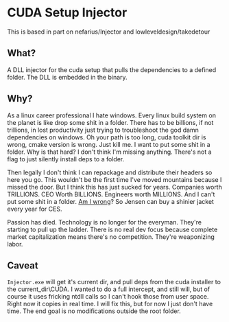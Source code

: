 # CUDA Setup Injector
This is based in part on nefarius/Injector and lowleveldesign/takedetour

## What?
A DLL injector for the cuda setup that pulls the dependencies to a defined folder. The DLL is embedded in the binary.

## Why?
As a linux career professional I hate windows. Every linux build system on the planet is like drop some shit in a folder. There has to be billions, if not trillions, in lost productivity just trying to troubleshoot the god damn dependencies on windows. Oh your path is too long, cuda toolkit dir is wrong, cmake version is wrong. Just kill me. I want to put some shit in a folder. Why is that hard? I don't think I'm missing anything. There's not a flag to just silently install deps to a folder.
  
Then legally I don't think I can repackage and distribute their headers so here you go. This wouldn't be the first time I've moved mountains because I missed the door. But I think this has just sucked for years. Companies worth TRILLIONS. CEO Worth BILLIONS. Engineers worth MILLIONS. And I can't put some shit in a folder. [Am I wrong](https://media1.tenor.com/images/2df998371c24c21ba3b8bdb06cf1e3b4/tenor.gif?itemid=4575092)? So Jensen can buy a shinier jacket every year for CES. 

Passion has died. Technology is no longer for the everyman. They're starting to pull up the ladder. There is no real dev focus because complete market capitalization means there's no competition. They're weaponizing labor. 

## Caveat
`Injector.exe` will get it's current dir, and pull deps from the cuda installer to the current_dir\CUDA. I wanted to do a full intercept, and still will, but of course it uses fricking ntdll calls so I can't hook those from user space. Right now it copies in real time. I will fix this, but for now I just don't have time. The end goal is no modifications outside the root folder.


